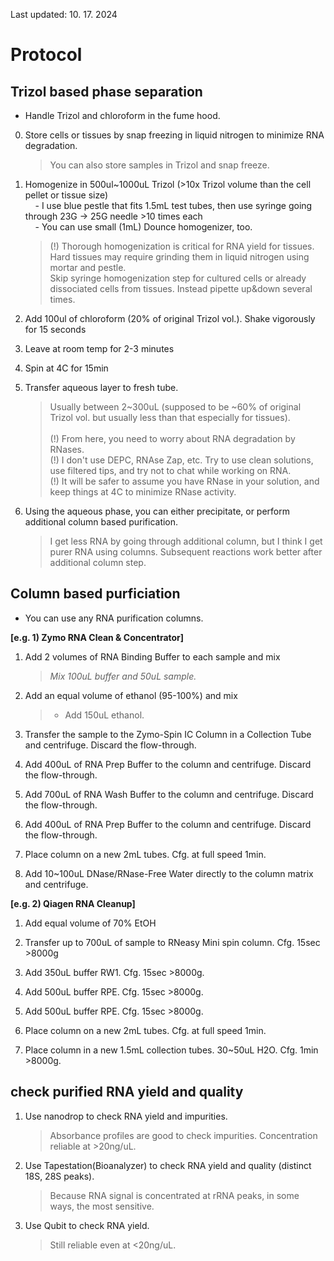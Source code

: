 Last updated: 10. 17. 2024

    
# Protocol

## Trizol based phase separation

* Handle Trizol and chloroform in the fume hood. 

0. Store cells or tissues by snap freezing in liquid nitrogen to minimize RNA degradation. 
    > You can also store samples in Trizol and snap freeze. 

1. Homogenize in 500ul~1000uL Trizol (>10x Trizol volume than the cell pellet or tissue size)<br>
&nbsp;&nbsp;&nbsp;&nbsp;- I use blue pestle that fits 1.5mL test tubes, then use syringe going through 23G -> 25G needle >10 times each<br>
&nbsp;&nbsp;&nbsp;&nbsp;- You can use small (1mL) Dounce homogenizer, too.
    > (!) Thorough homogenization is critical for RNA yield for tissues.<br>
    >     Hard tissues may require grinding them in liquid nitrogen using mortar and pestle.<br>
    >     Skip syringe homogenization step for cultured cells or already dissociated cells from tissues. Instead pipette up&down several times.

2. Add 100ul of chloroform (20% of original Trizol vol.). Shake vigorously for 15 seconds
 
3. Leave at room temp for 2-3 minutes
 
4. Spin at 4C for 15min
 
5. Transfer aqueous layer to fresh tube.
    > Usually between 2~300uL (supposed to be ~60% of original Trizol vol. but usually less than that especially for tissues).<br><br>
    > (!) From here, you need to worry about RNA degradation by RNases. <br>
    > (!) I don't use DEPC, RNAse Zap, etc. Try to use clean solutions, use filtered tips, and try not to chat while working on RNA.<br>
    > (!) It will be safer to assume you have RNase in your solution, and keep things at 4C to minimize RNase activity. 
    

6. Using the aqueous phase, you can either precipitate, or perform additional column based purification. 
    > I get less RNA by going through additional column, but I think I get purer RNA using columns. Subsequent reactions work better after additional column step. 

## Column based purficiation

* You can use any RNA purification columns.<br>

<b>[e.g. 1) Zymo RNA Clean & Concentrator] </b>
1. Add 2 volumes of RNA Binding Buffer to each sample and mix
    > *Mix 100uL buffer and 50uL sample.*
2. Add an equal volume of ethanol (95-100%) and mix
    > * Add 150uL ethanol.
3. Transfer the sample to the Zymo-Spin IC Column in a Collection Tube and centrifuge. Discard the flow-through.

4. Add 400uL of RNA Prep Buffer to the column and centrifuge. Discard the flow-through.

5. Add 700uL of RNA Wash Buffer to the column and centrifuge. Discard the flow-through.

6. Add 400uL of RNA Prep Buffer to the column and centrifuge. Discard the flow-through.

7. Place column on a new 2mL tubes. Cfg. at full speed 1min.

8. Add 10~100uL DNase/RNase-Free Water directly to the column matrix and centrifuge. 

<b>[e.g. 2) Qiagen RNA Cleanup]</b>
1. Add equal volume of 70% EtOH
 
2. Transfer up to 700uL of sample to RNeasy Mini spin column. Cfg. 15sec >8000g
 
3. Add 350uL buffer RW1. Cfg. 15sec >8000g.
 
4. Add 500uL buffer RPE. Cfg. 15sec >8000g.
 
5. Add 500uL buffer RPE. Cfg. 15sec >8000g. 
 
6. Place column on a new 2mL tubes. Cfg. at full speed 1min.  
 
7. Place column in a new 1.5mL collection tubes. 30~50uL H2O. Cfg. 1min >8000g.


## check purified RNA yield and quality

1. Use nanodrop to check RNA yield and impurities.
    > Absorbance profiles are good to check impurities. Concentration reliable at >20ng/uL.
    
2. Use Tapestation(Bioanalyzer) to check RNA yield and quality (distinct 18S, 28S peaks).
    > Because RNA signal is concentrated at rRNA peaks, in some ways, the most sensitive. 

3. Use Qubit to check RNA yield.
    > Still reliable even at <20ng/uL.
 
